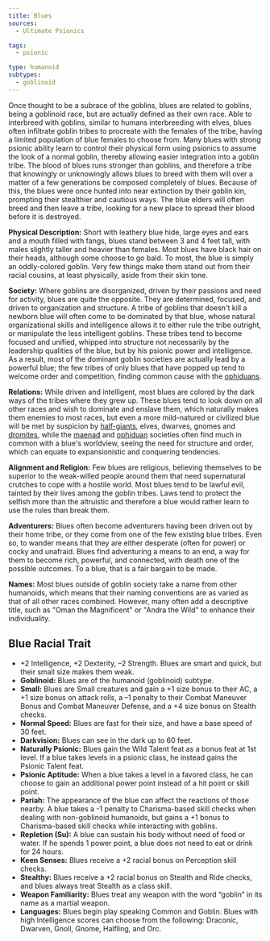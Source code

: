 ```yaml
---
title: Blues
sources:
  - Ultimate Psionics

tags:
  - psionic

type: humanoid
subtypes:
  - goblinoid
---
```


Once thought to be a subrace of the goblins, blues are related to goblins, being a goblinoid race, but are actually defined as their own race. Able to interbreed with goblins, similar to humans interbreeding with elves, blues often infiltrate goblin tribes to procreate with the females of the tribe, having a limited population of blue females to choose from. Many blues with strong psionic ability learn to control their physical form using psionics to assume the look of a normal goblin, thereby allowing easier integration into a goblin tribe. The blood of blues runs stronger than goblins, and therefore a tribe that knowingly or unknowingly allows blues to breed with them will over a matter of a few generations be composed completely of blues. Because of this, the blues were once hunted into near extinction by their goblin kin, prompting their stealthier and cautious ways. The blue elders will often breed and then leave a tribe, looking for a new place to spread their blood before it is destroyed.

**Physical Description:** Short with leathery blue hide, large eyes and ears and a mouth filled with fangs, blues stand between 3 and 4 feet tall, with males slightly taller and heavier than females. Most blues have black hair on their heads, although some choose to go bald. To most, the blue is simply an oddly-colored goblin. Very few things make them stand out from their racial cousins, at least physically, aside from their skin tone.

**Society:** Where goblins are disorganized, driven by their passions and need for activity, blues are quite the opposite. They are determined, focused, and driven to organization and structure. A tribe of goblins that doesn't kill a newborn blue will often come to be dominated by that blue, whose natural organizational skills and intelligence allows it to either rule the tribe outright, or manipulate the less intelligent goblins. These tribes tend to become focused and unified, whipped into structure not necessarily by the leadership qualities of the blue, but by his psionic power and intelligence. As a result, most of the dominant goblin societies are actually lead by a powerful blue; the few tribes of only blues that have popped up tend to welcome order and competition, finding common cause with the [ophiduans](/races/ophiduans/).

**Relations:** While driven and intelligent, most blues are colored by the dark ways of the tribes where they grew up. These blues tend to look down on all other races and wish to dominate and enslave them, which naturally makes them enemies to most races, but even a more mild-natured or civilized blue will be met by suspicion by [half-giants](/races/half-giants/), elves, dwarves, gnomes and [dromites](/races/dromites/), while the [maenad](/races/maenads) and [ophiduan](/races/ophiduans/) societies often find much in common with a blue's worldview, seeing the need for structure and order, which can equate to expansionistic and conquering tendencies.

**Alignment and Religion:** Few blues are religious, believing themselves to be superior to the weak-willed people around them that need supernatural crutches to cope with a hostile world. Most blues tend to be lawful evil, tainted by their lives among the goblin tribes. Laws tend to protect the selfish more than the altruistic and therefore a blue would rather learn to use the rules than break them.

**Adventurers:** Blues often become adventurers having been driven out by their home tribe, or they come from one of the few existing blue tribes. Even so, to wander means that they are either desperate (often for power) or cocky and unafraid. Blues find adventuring a means to an end, a way for them to become rich, powerful, and connected, with death one of the possible outcomes. To a blue, that is a fair bargain to be made.

**Names:** Most blues outside of goblin society take a name from other humanoids, which means that their naming conventions are as varied as that of all other races combined. However, many often add a descriptive title, such as "Oman the Magnificent" or "Andra the Wild" to enhance their individuality.

## Blue Racial Trait

- +2 Intelligence, +2 Dexterity, –2 Strength. Blues are smart and quick, but their small size makes them weak.
- **Goblinoid:** Blues are of the humanoid (goblinoid) subtype.
- **Small:** Blues are Small creatures and gain a +1 size bonus to their AC, a +1 size bonus on attack rolls, a –1 penalty to their Combat Maneuver Bonus and Combat Maneuver Defense, and a +4 size bonus on Stealth checks.
- **Normal Speed:** Blues are fast for their size, and have a base speed of 30 feet.
- **Darkvision:** Blues can see in the dark up to 60 feet.
- **Naturally Psionic:** Blues gain the Wild Talent feat as a bonus feat at 1st level. If a blue takes levels in a psionic class, he instead gains the Psionic Talent feat.
- **Psionic Aptitude:** When a blue takes a level in a favored class, he can choose to gain an additional power point instead of a hit point or skill point.
- **Pariah:** The appearance of the blue can affect the reactions of those nearby. A blue takes a -1 penalty to Charisma-based skill checks when dealing with non-goblinoid humanoids, but gains a +1 bonus to Charisma-based skill checks while interacting with goblins.
- **Repletion (Su):** A blue can sustain his body without need of food or water. If he spends 1 power point, a blue does not need to eat or drink for 24 hours.
- **Keen Senses:** Blues receive a +2 racial bonus on Perception skill checks.
- **Stealthy:** Blues receive a +2 racial bonus on Stealth and Ride checks, and blues always treat Stealth as a class skill.
- **Weapon Familiarity:** Blues treat any weapon with the word “goblin” in its name as a martial weapon.
- **Languages:** Blues begin play speaking Common and Goblin. Blues with high Intelligence scores can choose from the following: Draconic, Dwarven, Gnoll, Gnome, Halfling, and Orc.
